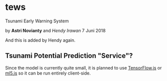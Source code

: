 # tews
Tsunami Early Warning System

by **Astri Novianty** and _Hendy Irawan_
7 Juni 2018

And this is added by Hendy again.

## Tsunami Potential Prediction "Service"?

Since the model is currently quite small, it is planned to use [TensorFlow.js](https://www.tensorflow.org/js/tutorials) or [ml5.js](https://ml5js.org/) so it can be run entirely client-side.
